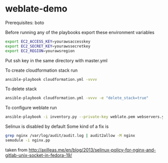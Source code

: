 # weblate-demo

Prerequisites:
boto

Before running any of the playbooks export these environment variables

```bash
export EC2_ACCESS_KEY=yourawsaccesskey
export EC2_SECRET_KEY=yourawssecretkey
export EC2_REGION=yourawsregion
```

Put ssh key in the same directory with master.yml

To create cloudformation stack run
```bash
ansible-playbook cloudformation.yml -vvvv
```
To delete stack
```bash
ansible-playbook cloudformation.yml -vvvv -e "delete_stack=true"
```
To configure weblate run
```bash
ansible-playbook -i inventory.py --private-key weblate.pem webservers.yml -e "generate_assets=true" --ask-vault-pass
```
Selinux is disabled by default
Some kind of a fix is
```bash
grep nginx /var/log/audit/audit.log | audit2allow -M nginx
semodule -i nginx.pp
```
taken from http://axilleas.me/en/blog/2013/selinux-policy-for-nginx-and-gitlab-unix-socket-in-fedora-19/

